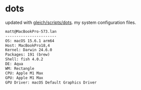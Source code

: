 # dots

updated with [gleich/scripts/dots](https://github.com/gleich/scripts/tree/main/dots). my system configuration files.

```txt
matt@MacBookPro-573.lan 
----------------------- 
OS: macOS 15.6.1 arm64 
Host: MacBookPro18,4 
Kernel: Darwin 24.6.0 
Packages: 191 (brew) 
Shell: fish 4.0.2 
DE: Aqua 
WM: Rectangle 
CPU: Apple M1 Max 
GPU: Apple M1 Max 
GPU Driver: macOS Default Graphics Driver
```